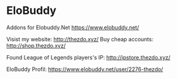 # EloBuddy

Addons for Elobuddy.Net
https://www.elobuddy.net/

Visist my website: http://thezdo.xyz/
Buy cheap accounts: http://shop.thezdo.xyz/

Found League of Legends players's IP: http://ipstore.thezdo.xyz/

EloBuddy Profil: https://www.elobuddy.net/user/2276-thezdo/
